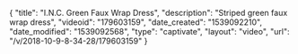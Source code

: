 {
    "title": "I.N.C. Green Faux Wrap Dress",
    "description": "Striped green faux wrap dress",
    "videoid": "179603159",
    "date_created": "1539092210",
    "date_modified": "1539092568",
    "type": "captivate",
    "layout": "video",
    "url": "\/v\/2018-10-9-8-34-28\/179603159"
}